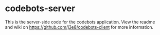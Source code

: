 # codebots-server

This is the server-side code for the codebots application. View the readme and wiki on https://github.com/j3e8/codebots-client for more information.

